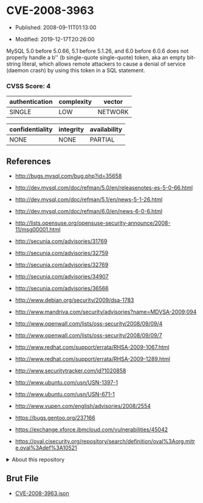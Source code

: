 # CVE-2008-3963

- Published: 2008-09-11T01:13:00

- Modified: 2019-12-17T20:26:00

MySQL 5.0 before 5.0.66, 5.1 before 5.1.26, and 6.0 before 6.0.6 does not properly handle a b'' (b single-quote single-quote) token, aka an empty bit-string literal, which allows remote attackers to cause a denial of service (daemon crash) by using this token in a SQL statement.

### CVSS Score: **4**

| authentication | complexity | vector |
| --- | --- | --- |
| SINGLE | LOW | NETWORK |

| confidentiality | integrity | availability |
| --- | --- | --- |
| NONE | NONE | PARTIAL |

## References

* http://bugs.mysql.com/bug.php?id=35658

* http://dev.mysql.com/doc/refman/5.0/en/releasenotes-es-5-0-66.html

* http://dev.mysql.com/doc/refman/5.1/en/news-5-1-26.html

* http://dev.mysql.com/doc/refman/6.0/en/news-6-0-6.html

* http://lists.opensuse.org/opensuse-security-announce/2008-11/msg00001.html

* http://secunia.com/advisories/31769

* http://secunia.com/advisories/32759

* http://secunia.com/advisories/32769

* http://secunia.com/advisories/34907

* http://secunia.com/advisories/36566

* http://www.debian.org/security/2009/dsa-1783

* http://www.mandriva.com/security/advisories?name=MDVSA-2009:094

* http://www.openwall.com/lists/oss-security/2008/09/09/4

* http://www.openwall.com/lists/oss-security/2008/09/09/7

* http://www.redhat.com/support/errata/RHSA-2009-1067.html

* http://www.redhat.com/support/errata/RHSA-2009-1289.html

* http://www.securitytracker.com/id?1020858

* http://www.ubuntu.com/usn/USN-1397-1

* http://www.ubuntu.com/usn/USN-671-1

* http://www.vupen.com/english/advisories/2008/2554

* https://bugs.gentoo.org/237166

* https://exchange.xforce.ibmcloud.com/vulnerabilities/45042

* https://oval.cisecurity.org/repository/search/definition/oval%3Aorg.mitre.oval%3Adef%3A10521

<details>
<summary>About this repository</summary> 

  This repository is part of the project [Live Hack CVE](https://github.com/Live-Hack-CVE). Main website can be found [www.live-hack.org](https://www.live-hack.org) 
  
  Made by [Sn0wAlice](https://github.com/Sn0wAlice) for the people that care about security and need to have a feed of the latest CVEs. Hope you enjoy it, don't forget to star the repo and follow me on [Twitter](https://twitter.com/Sn0wAlice) and [Github](https://github.com/Sn0wAlice). And that is my [personnal website](https://www.alice-snow.me/)

  - [Home Page](https://github.com/Live-Hack-CVE)
  - [Framework](https://github.com/Live-Hack-CVE/cve-framework)
  - [CVE database](https://github.com/Live-Hack-CVE/full_database)
  - [Changelog](https://github.com/Live-Hack-CVE/Changelog)
</details>

## Brut File

* [CVE-2008-3963.json](https://raw.githubusercontent.com/Live-Hack-CVE/full_database/main/cves/2008/CVE-2008-3963.json)

